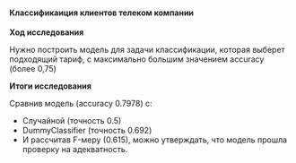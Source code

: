 #### Классификаиция клиентов телеком компании
**Ход исследования**

Нужно построить модель для задачи классификации, которая выберет подходящий тариф, с максимально большим значением accuracy (более 0,75)
 
**Итоги исследования**

Сравнив модель (accuracy 0.7978) с:

* Случайной (точность 0.5)
* DummyClassifier (точность 0.692)
* И рассчитав F-меру (0.615),
можно утверждать, что модель прошла проверку на адекватность.
